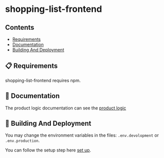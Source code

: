 # shopping-list-frontend

## Contents

- [Requirements](#-requirements)
- [Documentation](#-documentation)
- [Building And Deployment](#-building-and-deployment)

## 📋 Requirements

shopping-list-frontend requires npm.

## 📖 Documentation

The product logic documentation can see the [product logic](https://github.com/yanzewei/shopping-list-frontend/blob/master/documents/PRODUCT_LOGIC.md)


## 🎉 Building And Deployment

You may change the environment variables in the files: `.env.devolopment` or `.env.production`.

You can follow the setup step here [set up](https://github.com/yanzewei/shopping-list-frontend/blob/master/documents/SET_UP.md).
